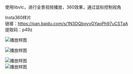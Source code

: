 使用libvlc，进行全景视频播放，360效果，通过鼠标控制视角


Insta360样片  
链接：https://pan.baidu.com/s/1N3DQboyvGYaoPh97uCSTaA   
提取码：p49z   


![播放样图](https://wx2.sbimg.cn/2020/07/10/Ccmvn.jpg)  

![播放样图](https://wx2.sbimg.cn/2020/07/10/CcXsk.jpg)  

![播放样图](https://raw.githubusercontent.com/itisyang/panovideoplayer/master/Snipaste_2020-07-03_20-05-12.jpg)  
![播放样图](https://raw.githubusercontent.com/itisyang/panovideoplayer/master/Snipaste_2020-07-03_20-05-40.jpg)